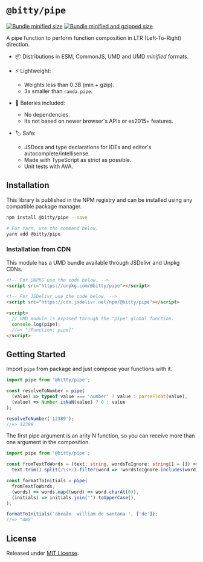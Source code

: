 # `@bitty/pipe`

[![Bundle minified size](https://badgen.net/bundlephobia/min/@bitty/pipe)](https://bundlephobia.com/result?p=@bitty/pipe)
[![Bundle minified and gzipped size](https://badgen.net/bundlephobia/minzip/@bitty/pipe)](https://bundlephobia.com/result?p=@bitty/pipe)

A pipe function to perform function composition in LTR (Left-To-Right) direction.

- 📦 Distributions in ESM, CommonJS, UMD and UMD _minified_ formats.

- ⚡ Lightweight:
  - Weights less than 0.3B (min + gzip).
  - 3x smaller than `ramda.pipe`.

- 🔋 Bateries included:
  - No dependencies.
  - Its not based on newer browser's APIs or es2015+ features.

- 🏷 Safe:
  - JSDocs and type declarations for IDEs and editor's autocomplete/intellisense.
  - Made with TypeScript as strict as possible.
  - Unit tests with AVA.

## Installation

This library is published in the NPM registry and can be installed using any compatible package manager.

```sh
npm install @bitty/pipe --save

# For Yarn, use the command below.
yarn add @bitty/pipe
```

### Installation from CDN

This module has a UMD bundle available through JSDelivr and Unpkg CDNs.

```html
<!-- For UNPKG use the code below. -->
<script src="https://unpkg.com/@bitty/pipe"></script>

<!-- For JSDelivr use the code below. -->
<script src="https://cdn.jsdelivr.net/npm/@bitty/pipe"></script>

<script>
  // UMD module is exposed through the "pipe" global function.
  console.log(pipe);
  //=> "[Function: pipe]"
</script>
```

## Getting Started

Import `pipe` from package and just compose your functions with it.

```js
import pipe from '@bitty/pipe';

const resolveToNumber = pipe(
  (value) => typeof value === 'number' ? value : parseFloat(value),
  (value) => Number.isNaN(value) ? 0 : value
);

resolveToNumber('12389');
//=> 12389
```

The first pipe argument is an arity N function, so you can receive more than one argument in the composition.

```ts
import pipe from '@bitty/pipe';

const fromTextToWords = (text: string, wordsToIgnore: string[] = []) =>
  text.trim().split(/\s+/).filter(word => !wordsToIgnore.includes(word));

const formatToInitials = pipe(
  fromTextToWords,
  (words) => words.map((word) => word.charAt(0)),
  (initials) => initials.join('').toUpperCase(),
);

formatToInitials('abraão  william de santana ', ['de']);
//=> "AWS"
```

## License

Released under [MIT License](./LICENSE).
